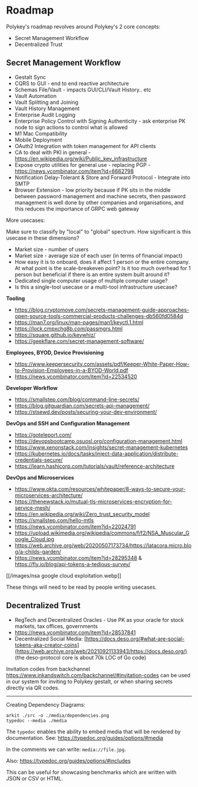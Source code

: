 # Roadmap

Polykey's roadmap revolves around Polykey's 2 core concepts:

- Secret Management Workflow
- Decentralized Trust

## Secret Management Workflow

- Gestalt Sync
- CQRS to GUI - end to end reactive architecture
- Schemas File/Vault - impacts GUI/CLI/Vault History.. etc
- Vault Automation
- Vault Splitting and Joining
- Vault History Management
- Enterprise Audit Logging
- Enterprise Policy Control with Signing Authenticity - ask enterprise PK node to sign actions to control what is allowed
- M1 Mac Compatibility
- Mobile Deployment
- OAuth2 Integration with token management for API clients
- CA to deal with PKI in general - https://en.wikipedia.org/wiki/Public_key_infrastructure
- Expose crypto utilities for general use - replacing PGP - https://news.ycombinator.com/item?id=6662798
- Notification Delay-Tolerant & Store and Forward Protocol - Integrate into SMTP
- Browser Extension - low priority because if PK sits in the middle between password management and machine secrets, then password management is well done by other companies and organisations, and this reduces the importance of GRPC web gateway

More usecases:

Make sure to classify by "local" to "global" spectrum. How significant is this usecase in these dimensions?

- Market size - number of users
- Market size - average size of each user (in terms of financial impact)
- How easy it is to onboard, does it affect 1 person or the entire company. At what point is the scale-breakeven point? Is it too much overhead for 1 person but beneficial if there is an entire system built around it?
- Dedicated single computer usage of multiple computer usage?
- Is this a single-tool usecase or a multi-tool infrastructure usecase?

**Tooling**

- https://blog.cryptomove.com/secrets-management-guide-approaches-open-source-tools-commercial-products-challenges-db560fd0584d
- https://man7.org/linux/man-pages/man1/keyctl.1.html
- https://lock.cmpxchg8b.com/passmgrs.html
- https://square.github.io/keywhiz/
- https://geekflare.com/secret-management-software/

**Employees, BYOD, Device Provisioning**

- https://www.keepersecurity.com/assets/pdf/Keeper-White-Paper-How-to-Provision-Employees-in-a-BYOD-World.pdf
- https://news.ycombinator.com/item?id=22534520

**Developer Workflow**

- https://smallstep.com/blog/command-line-secrets/
- https://blog.gitguardian.com/secrets-api-management/
- https://stsewd.dev/posts/securing-your-dev-environment/

**DevOps and SSH and Configuration Management**

- https://goteleport.com/
- https://devopsbootcamp.osuosl.org/configuration-management.html
- https://www.xenonstack.com/insights/secret-management-kubernetes
- https://kubernetes.io/docs/tasks/inject-data-application/distribute-credentials-secure/
- https://learn.hashicorp.com/tutorials/vault/reference-architecture

**DevOps and Microservices**

- https://www.okta.com/resources/whitepaper/8-ways-to-secure-your-microservices-architecture/
- https://thenewstack.io/mutual-tls-microservices-encryption-for-service-mesh/
- https://en.wikipedia.org/wiki/Zero_trust_security_model
- https://smallstep.com/hello-mtls
- https://news.ycombinator.com/item?id=22024791
- https://upload.wikimedia.org/wikipedia/commons/f/f2/NSA_Muscular_Google_Cloud.jpg
- https://web.archive.org/web/20200507173734/https://latacora.micro.blog/a-childs-garden/
- https://news.ycombinator.com/item?id=28295348 & https://fly.io/blog/api-tokens-a-tedious-survey/

[[/images/nsa google cloud exploitation.webp]]

These things will need to be read by people writing usecases.

## Decentralized Trust

- RegTech and Decentralized Oracles - Use PK as your oracle for stock markets, tax offices, governments
- https://news.ycombinator.com/item?id=28537841
- Decentralized Social Media: [https://docs.deso.org/#what-are-social-tokens-aka-creator-coins](https://web.archive.org/web/20210921133943/https://docs.deso.org/) (the deso-protocol core is about 70k LOC of Go code)

Invitation codes from backchannel https://www.inkandswitch.com/backchannel/#invitation-codes can be used in our system for inviting to Polykey gestalt, or when sharing secrets directly via QR codes.

---

Creating Dependency Diagrams:

```
arkit ./src -o ./media/dependencies.png
typedoc --media ./media
```

The `typedoc` enables the ability to embed media that will be rendered by documentation. See: https://typedoc.org/guides/options/#media

In the comments we can write: `media://file.jpg`.

Also: https://typedoc.org/guides/options/#includes

This can be useful for showcasing benchmarks which are written with JSON or CSV or HTML.
